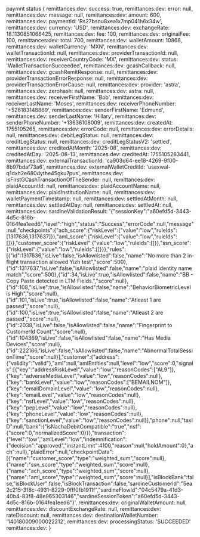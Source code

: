 
paymnt status {
remittances:dev:   success: true,
remittances:dev:   error: null,
remittances:dev:   message: null,
remittances:dev:   amount: 600,
remittances:dev:   paymentId: 'Rs27bsnu8xea1x7mp041h6x34w',
remittances:dev:   currency: 'USD',
remittances:dev:   exchangeRate: 18.1130851066425,
remittances:dev:   fee: 100,
remittances:dev:   originalFee: 100,
remittances:dev:   total: 700,
remittances:dev:   walletAmount: 10868,
remittances:dev:   walletCurrency: 'MXN',
remittances:dev:   walletTransactionId: null,
remittances:dev:   providerTransactionId: null,
remittances:dev:   receiverCountryCode: 'MX',
remittances:dev:   status: 'WalletTransactionSucceeded',
remittances:dev:   gcashCallback: null,
remittances:dev:   gcashRemitResponse: null,
remittances:dev:   providerTransactionErrorResponse: null,
remittances:dev:   providerTransactionErrorCause: null,
remittances:dev:   provider: 'astra',
remittances:dev:   zerohash: null,
remittances:dev:   astra: null,
remittances:dev:   receiverFirstName: 'Bob',
remittances:dev:   receiverLastName: 'Moses',
remittances:dev:   receiverPhoneNumber: '+526183148869',
remittances:dev:   senderFirstName: 'Edmund',
remittances:dev:   senderLastName: 'Hillary',
remittances:dev:   senderPhoneNumber: '+13636108009',
remittances:dev:   createdAt: 1755105265,
remittances:dev:   errorCode: null,
remittances:dev:   errorDetails: null,
remittances:dev:   debitLegStatus: null,
remittances:dev:   creditLegStatus: null,
remittances:dev:   creditLegStatusV2: 'settled',
remittances:dev:   creditedAtMonth: '2025-08',
remittances:dev:   creditedAtDay: '2025-08-13',
remittances:dev:   creditedAt: 1755105283441,
remittances:dev:   externalTransactionId: 'ca903d64-ee18-4269-9f00-8b97bdaf73a6',
remittances:dev:   externalWalletCreditId: 'usexwal-q1dxh2e680dythe45gku7pus',
remittances:dev:   isFirstGCashTransactionOfTheSender: null,
remittances:dev:   plaidAccountId: null,
remittances:dev:   plaidAccountName: null,
remittances:dev:   plaidInstitutionName: null,
remittances:dev:   walletPaymentTimestamp: null,
remittances:dev:   settledAtMonth: null,
remittances:dev:   settledAtDay: null,
remittances:dev:   settledAt: null,
remittances:dev:   sardineValidationResult: '{"sessionKey":"a60efd5d-3443-4d5c-816b-0164fea1eed6","level":"high","status":"Success","errorCode":null,"message":null,"checkpoints":{"ach_score":{"riskLevel":{"value":"low","ruleIds":[1317636,1317637]}},"aml_score":{"riskLevel":{"value":"low","ruleIds":[]}},"customer_score":{"riskLevel":{"value":"low","ruleIds":[]}},"ssn_score":{"riskLevel":{"value":"low","ruleIds":[]}}},"rules":[{"id":1317636,"isLive":false,"isAllowlisted":false,"name":"No more than 2 in-flight transaction allowed Yizh test","score":500},{"id":1317637,"isLive":false,"isAllowlisted":false,"name":"plaid identity name match","score":500},{"id":34,"isLive":true,"isAllowlisted":false,"name":"BB - Copy Paste detected in LTM Fields.","score":null},{"id":108,"isLive":true,"isAllowlisted":false,"name":"BehaviorBiometricLevel is High","score":null},{"id":101,"isLive":true,"isAllowlisted":false,"name":"Atleast 1 are passed","score":null},{"id":100,"isLive":true,"isAllowlisted":false,"name":"Atleast 2 are passed","score":null},{"id":2038,"isLive":false,"isAllowlisted":false,"name":"Fingerprint to CustomerId Count","score":null},{"id":104369,"isLive":false,"isAllowlisted":false,"name":"Has Media Devices","score":null},{"id":222166,"isLive":false,"isAllowlisted":false,"name":"AbnormalTotalSessionTime","score":null}],"customer":{"address":{"validity":"valid"},"aml":null,"amlEntities":null,"level":"low","score":0,"signals":[{"key":"addressRiskLevel","value":"low","reasonCodes":["AL9"]},{"key":"adverseMediaLevel","value":"low","reasonCodes":null},{"key":"bankLevel","value":"low","reasonCodes":["BEMAILNOM"]},{"key":"emailDomainLevel","value":"low","reasonCodes":null},{"key":"emailLevel","value":"low","reasonCodes":null},{"key":"nsfLevel","value":"low","reasonCodes":null},{"key":"pepLevel","value":"low","reasonCodes":null},{"key":"phoneLevel","value":"low","reasonCodes":null},{"key":"sanctionLevel","value":"low","reasonCodes":null}],"phone":null,"taxID":null,"bank":{"isNachaDebitCompatible":"true","nsf":{"score":0,"normalizedScore":0}}},"transaction":{"level":"low","amlLevel":"low","indemnification":{"decision":"approved","instantLimit":4100,"reason":null,"holdAmount":0},"ach":null},"plaidError":null,"checkpointData":[{"name":"customer_score","type":"weighted_sum","score":null},{"name":"ssn_score","type":"weighted_sum","score":null},{"name":"ach_score","type":"weighted_sum","score":null},{"name":"aml_score","type":"weighted_sum","score":null}],"isBlockBank":false,"isBlockUser":false,"isBlockTransaction":false,"sardineCustomerId":"5ea2c215-3f8c-4931-8229-0fff0fb1911f","sardineFlowId":"04c5479a-41d3-40b4-83f8-48e965303146","sardineSessionToken":"a60efd5d-3443-4d5c-816b-0164fea1eed6"}',
remittances:dev:   originalWalletAmount: null,
remittances:dev:   discountExchangeRate: null,
remittances:dev:   rateDiscount: null,
remittances:dev:   destinationWalletNumber: '140180009000022212',
remittances:dev:   processingStatus: 'SUCCEEDED'
remittances:dev: }